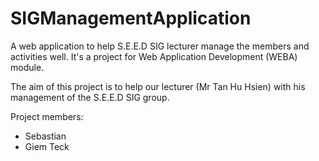 SIGManagementApplication
========================

A web application to help S.E.E.D SIG lecturer manage the members and activities well. 
It's a project for Web Application Development (WEBA) module.

The aim of this project is to help our lecturer (Mr Tan Hu Hsien) with his management of the S.E.E.D SIG group.

Project members:
- Sebastian 
- Giem Teck
